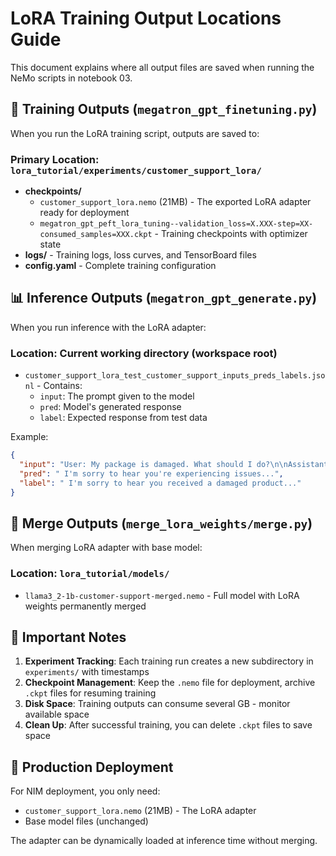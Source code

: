 # LoRA Training Output Locations Guide

This document explains where all output files are saved when running the NeMo scripts in notebook 03.

## 🔄 Training Outputs (`megatron_gpt_finetuning.py`)

When you run the LoRA training script, outputs are saved to:

### Primary Location: `lora_tutorial/experiments/customer_support_lora/`
- **checkpoints/**
  - `customer_support_lora.nemo` (21MB) - The exported LoRA adapter ready for deployment
  - `megatron_gpt_peft_lora_tuning--validation_loss=X.XXX-step=XX-consumed_samples=XXX.ckpt` - Training checkpoints with optimizer state
- **logs/** - Training logs, loss curves, and TensorBoard files
- **config.yaml** - Complete training configuration

## 📊 Inference Outputs (`megatron_gpt_generate.py`)

When you run inference with the LoRA adapter:

### Location: Current working directory (workspace root)
- `customer_support_lora_test_customer_support_inputs_preds_labels.jsonl` - Contains:
  - `input`: The prompt given to the model
  - `pred`: Model's generated response
  - `label`: Expected response from test data

Example:
```json
{
  "input": "User: My package is damaged. What should I do?\n\nAssistant:",
  "pred": " I'm sorry to hear you're experiencing issues...",
  "label": " I'm sorry to hear you received a damaged product..."
}
```

## 🔧 Merge Outputs (`merge_lora_weights/merge.py`)

When merging LoRA adapter with base model:

### Location: `lora_tutorial/models/`
- `llama3_2-1b-customer-support-merged.nemo` - Full model with LoRA weights permanently merged

## 📝 Important Notes

1. **Experiment Tracking**: Each training run creates a new subdirectory in `experiments/` with timestamps
2. **Checkpoint Management**: Keep the `.nemo` file for deployment, archive `.ckpt` files for resuming training
3. **Disk Space**: Training outputs can consume several GB - monitor available space
4. **Clean Up**: After successful training, you can delete `.ckpt` files to save space

## 🚀 Production Deployment

For NIM deployment, you only need:
- `customer_support_lora.nemo` (21MB) - The LoRA adapter
- Base model files (unchanged)

The adapter can be dynamically loaded at inference time without merging. 
